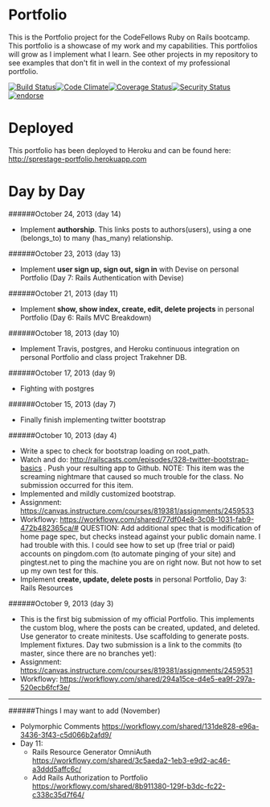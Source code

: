Portfolio
=========
This is the Portfolio project for the CodeFellows Ruby on Rails bootcamp.  This portfolio
is a showcase of my work and my capabilities.  This portfolios will grow as I implement
what I learn.  See other projects in my repository to see examples that don't fit in well
in the context of my professional portfolio.

[![Build Status](https://travis-ci.org/sprestage/Portfolio.png?branch=master)](https://travis-ci.org/sprestage/Portfolio)[![Code Climate](https://codeclimate.com/github/sprestage/Portfolio.png)](https://codeclimate.com/github/sprestage/Portfolio)[![Coverage Status](https://coveralls.io/repos/sprestage/Portfolio/badge.png)](https://coveralls.io/r/sprestage/Portfolio)[![Security Status](http://rails-brakeman.com/sprestage/Portfolio.png)](http://rails-brakeman.com/sprestage/Portfolio)[![endorse](https://api.coderwall.com/sprestage/endorsecount.png)](https://coderwall.com/sprestage)

Deployed
========
This portfolio has been deployed to Heroku and can be found here: http://sprestage-portfolio.herokuapp.com


Day by Day
=======

######October 24, 2013 (day 14)
- Implement <b>authorship</b>.  This links posts to authors(users), using a one (belongs_to) to many (has_many) relationship.

######October 23, 2013 (day 13)
- Implement <b>user sign up, sign out, sign in</b> with Devise on personal Portfolio (Day 7: Rails Authentication with Devise)

######October 21, 2013 (day 11)
- Implement <b>show, show index, create, edit, delete projects</b> in personal Portfolio (Day 6: Rails MVC Breakdown)

######October 18, 2013 (day 10)
- Implement Travis, postgres, and Heroku continuous integration on personal Portfolio and class project Trakehner DB.

######October 17, 2013 (day 9)
- Fighting with postgres

######October 15, 2013 (day 7)
- Finally finish implementing twitter bootstrap

######October 10, 2013 (day 4)
- Write a spec to check for bootstrap loading on root_path.
- Watch and do: http://railscasts.com/episodes/328-twitter-bootstrap-basics . Push your resulting app to Github.
NOTE: This item was the screaming nightmare that caused so much trouble for the class.  No submission occurred for this item.
- Implemented and mildly customized bootstrap.
- Assignment: https://canvas.instructure.com/courses/819381/assignments/2459533
- Workflowy: https://workflowy.com/shared/77df04e8-3c08-1031-fab9-472b482365ca/#
QUESTION: Add additional spec that is modification of home page spec, but checks instead against your public domain name.  I had trouble with this.  I could see how to set up
(free trial or paid) accounts on pingdom.com (to automate pinging of your site) and
pingtest.net to ping the machine you are on right now.  But not how to set up my own
test for this.
- Implement <b>create, update, delete posts</b> in personal Portfolio, Day 3: Rails Resources


######October 9, 2013 (day 3)
- This is the first big submission of my official Portfolio.  This implements the custom blog, where the posts can be created, updated, and deleted.  Use generator to create minitests.  Use scaffolding to generate posts.  Implement fixtures.  Day two submission
is a link to the commits (to master, since there are no branches yet):
- Assignment: https://canvas.instructure.com/courses/819381/assignments/2459531
- Workflowy: https://workflowy.com/shared/294a15ce-d4e5-ea9f-297a-520ecb6fcf3e/

---
######Things I may want to add (November)
  * Polymorphic Comments https://workflowy.com/shared/131de828-e96a-3436-3f43-c5d066b2afd9/
* Day 11:
  * Rails Resource Generator OmniAuth https://workflowy.com/shared/3c5aeda2-1eb3-e9d2-ac46-a3ddd5affc6c/
  * Add Rails Authorization to Portfolio https://workflowy.com/shared/8b911380-129f-b3dc-fc22-c338c35d7f64/
